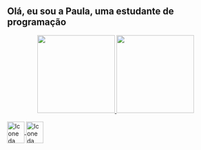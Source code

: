 ## Olá, eu sou a Paula, uma estudante de programação


<div align="center">
    <!-- Quadro de stars-->
  <a href="https://github.com/Paula-Talim">
  <img height="180em" src="https://github-readme-stats.vercel.app/api?username=Paula-Talim&show_icons=true&theme=radical&include_all_commits=true&count_private=true"/>

  <!-- Quadro de linguagens usadas-->
  <img height="180em" src="https://github-readme-stats.vercel.app/api/top-langs/?username=Paula-Talim&layout=compact&langs_count=7&theme=radical"/>
</div>

<!-- Icones de linguagens que eu uso-->

<!--Icone linguagem C-->
<div style="display: inline_block"><br>
  <img align="center" alt="Icone da linguagem de programcao C" height="50" width="40" src="https://cdn.jsdelivr.net/gh/devicons/devicon/icons/c/c-original.svg">

<!--Icone linguagem C++ -->
  <img align="center" alt="Icone da linguagem de programcao C mais mais" height="50" width="40" src="https://cdn.jsdelivr.net/gh/devicons/devicon/icons/cplusplus/cplusplus-original.svg">
</div>

##


